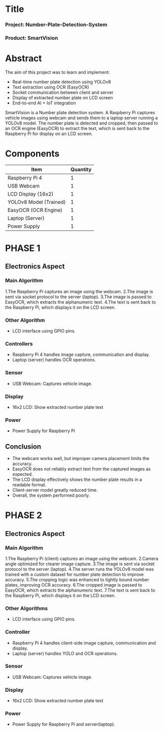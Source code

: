 # Title
### Project: Number-Plate-Detection-System
### Product: SmartVision

# Abstract
The aim of this project was to learn and implement:

* Real-time number plate detection using YOLOv8
* Text extraction using OCR (EasyOCR)
* Socket communication between client and server
* Display of extracted number plate on LCD screen
* End-to-end AI + IoT integration

SmartVision is a Number plate detection system. A Raspberry Pi captures vehicle images using webcam and sends them to a laptop server running a YOLOv8 model. The number plate is detected and cropped, then passed to an OCR engine (EasyOCR) to extract the text, which is sent back to the Raspberry Pi for display on an LCD screen.

# Components
| Item                                  | Quantity |
| ------------------------------------- | -------- |
| Raspberry Pi 4                        | 1        |
| USB Webcam                            | 1        |
| LCD Display (16x2)                    | 1        |
| YOLOv8 Model (Trained)                | 1        |
| EasyOCR (OCR Engine)                  | 1        |
| Laptop (Server)                       | 1        |
| Power Supply                          | 1        |

# PHASE 1
## Electronics Aspect
### Main Algorithm
1.The Raspberry Pi captures an image using the webcam.
2.The image is sent via socket protocol to the server (laptop).
3.The image is passed to EasyOCR, which extracts the alphanumeric text.
4.The text is sent back to the Raspberry Pi, which displays it on the LCD screen.

### Other Algorithm
* LCD interface using GPIO pins.

### Controllers
* Raspberry Pi 4 handles image capture, communication and display.
* Laptop (server) handles OCR operations.

### Sensor
* USB Webcam: Captures vehicle image.

### Display
* 16x2 LCD: Show extracted number plate text

### Power
* Power Supply for Raspberry Pi

## Conclusion
* The webcam works well, but improper camera placement limits the accuracy.
* EasyOCR does not reliably extract text from the captured images as expected.
* The LCD display effectively shows the number plate results in a readable format.
* Client-server model greatly reduced time.
* Overall, the system performed poorly.

# PHASE 2
## Electronics Aspect
### Main Algorithm
1.The Raspberry Pi (client) captures an image using the webcam.
2.Camera angle optimized for clearer image capture.
3.The image is sent via socket protocol to the server (laptop).
4.The server runs the YOLOv8 model was trained with a custom dataset for number plate detection to improve accuracy.
5.The cropping logic was enhanced to tightly bound number plates, improving OCR accuracy.
6.The cropped image is passed to EasyOCR, which extracts the alphanumeric text.
7.The text is sent back to the Raspberry Pi, which displays it on the LCD screen.

### Other Algorithms
* LCD interface using GPIO pins.

### Controller
* Raspberry Pi 4 handles client-side image capture, communication and display.
* Laptop (server) handles YOLO and OCR operations.

### Sensor
* USB Webcam: Captures vehicle image.

### Display
* 16x2 LCD: Show extracted number plate text

### Power
* Power Supply for Raspberry Pi and server(laptop).

